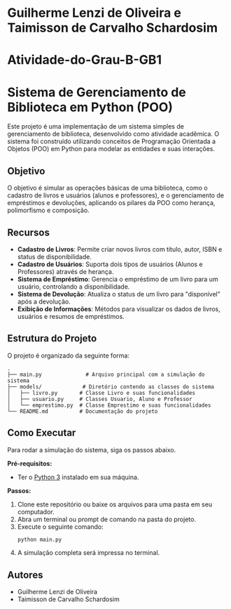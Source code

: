 # Guilherme Lenzi de Oliveira e Taimisson de Carvalho Schardosim

# Atividade-do-Grau-B-GB1
# Sistema de Gerenciamento de Biblioteca em Python (POO)

Este projeto é uma implementação de um sistema simples de gerenciamento de biblioteca, desenvolvido como atividade acadêmica. O sistema foi construído utilizando conceitos de Programação Orientada a Objetos (POO) em Python para modelar as entidades e suas interações.

## Objetivo

O objetivo é simular as operações básicas de uma biblioteca, como o cadastro de livros e usuários (alunos e professores), e o gerenciamento de empréstimos e devoluções, aplicando os pilares da POO como herança, polimorfismo e composição.

## Recursos

- **Cadastro de Livros**: Permite criar novos livros com título, autor, ISBN e status de disponibilidade.
- **Cadastro de Usuários**: Suporta dois tipos de usuários (Alunos e Professores) através de herança.
- **Sistema de Empréstimo**: Gerencia o empréstimo de um livro para um usuário, controlando a disponibilidade.
- **Sistema de Devolução**: Atualiza o status de um livro para "disponível" após a devolução.
- **Exibição de Informações**: Métodos para visualizar os dados de livros, usuários e resumos de empréstimos.

## Estrutura do Projeto

O projeto é organizado da seguinte forma:

```
.
├── main.py              # Arquivo principal com a simulação do sistema
├── models/             # Diretório contendo as classes do sistema
│   ├── livro.py       # Classe Livro e suas funcionalidades
│   ├── usuario.py     # Classes Usuario, Aluno e Professor
│   └── emprestimo.py  # Classe Emprestimo e suas funcionalidades
└── README.md          # Documentação do projeto
```

## Como Executar

Para rodar a simulação do sistema, siga os passos abaixo.

**Pré-requisitos:**
- Ter o [Python 3](https://www.python.org/downloads/) instalado em sua máquina.

**Passos:**
1. Clone este repositório ou baixe os arquivos para uma pasta em seu computador.
2. Abra um terminal ou prompt de comando na pasta do projeto.
3. Execute o seguinte comando:
    ```bash
    python main.py
    ```
4. A simulação completa será impressa no terminal.

## Autores

- Guilherme Lenzi de Oliveira
- Taimisson de Carvalho Schardosim
